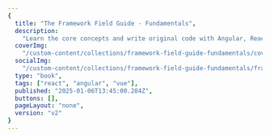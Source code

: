 ```yaml
---
{
  title: "The Framework Field Guide - Fundamentals",
  description:
    "Learn the core concepts and write original code with Angular, React, and Vue all at once and for free. Form a foundation of fundamentals and framework-specific syntax.",
  coverImg:
    "/custom-content/collections/framework-field-guide-fundamentals/cover.png",
  socialImg:
    "/custom-content/collections/framework-field-guide-fundamentals/framework_field_guide_fundamentals_social.png",
  type: "book",
  tags: ["react", "angular", "vue"],
  published: "2025-01-06T13:45:00.284Z",
  buttons: [],
  pageLayout: "none",
  version: "v2"
}
---
```


